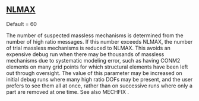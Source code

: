 ## [NLMAX](https://help.hexagonmi.com/bundle/MSC_Nastran_2022.4/page/Nastran_Combined_Book/qrg/parameters/TOC.NLMAX.xhtml)

Default = 60

The number of suspected massless mechanisms is determined from the number of high ratio messages. If this number exceeds NLMAX, the number of trial massless mechanisms is reduced to NLMAX. This avoids an expensive debug run when there may be thousands of massless mechanisms due to systematic modeling error, such as having CONM2 elements on many grid points for which structural elements have been left out through oversight. The value of this parameter may be increased on initial debug runs where many high ratio DOFs may be present, and the user prefers to see them all at once, rather than on successive runs where only a part are removed at one time. See also  MECHFIX .

